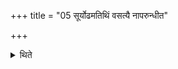 +++
title = "05 सूर्योढमतिथिं वसत्यै नापरुन्धीत"

+++

<details><summary>थिते</summary>

5. He should not deny residence to a guest arrived after sun-set.
</details>
